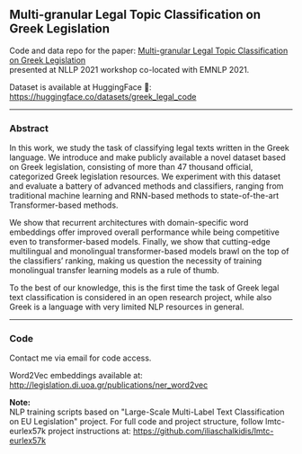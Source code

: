 ## Multi-granular Legal Topic Classification on Greek Legislation

Code and data repo for the paper: [Multi-granular Legal Topic Classification on Greek Legislation](https://arxiv.org/abs/2109.15298)\
presented at NLLP 2021 workshop co-located with EMNLP 2021.

Dataset is available at HuggingFace 🤗: https://huggingface.co/datasets/greek_legal_code

***
### Abstract

In this work, we study the task of classifying legal texts written in the Greek language. We introduce and make publicly available a novel dataset based on Greek
legislation, consisting of more than 47 thousand official, categorized Greek legislation resources. We experiment with this dataset and evaluate a battery of
advanced methods and classifiers, ranging from traditional machine learning and RNN-based methods to state-of-the-art Transformer-based methods.

We show that recurrent architectures with domain-specific word embeddings offer improved overall performance while being competitive even to transformer-based 
models. Finally, we show that cutting-edge multilingual and monolingual transformer-based models brawl on the top of the classifiers’ ranking, making us question
the necessity of training monolingual transfer learning models as a rule of thumb.

To the best of our knowledge, this is the first time the task of Greek legal text classification is considered in an open research project, while also Greek is a
language with very limited NLP resources in general.

***
### Code

Contact me via email for code access.

Word2Vec embeddings available at: http://legislation.di.uoa.gr/publications/ner_word2vec

**Note:**  
NLP training scripts based on "Large-Scale Multi-Label Text Classification on EU Legislation" project. For full code and project structure, follow lmtc-eurlex57k project instructions at: https://github.com/iliaschalkidis/lmtc-eurlex57k
